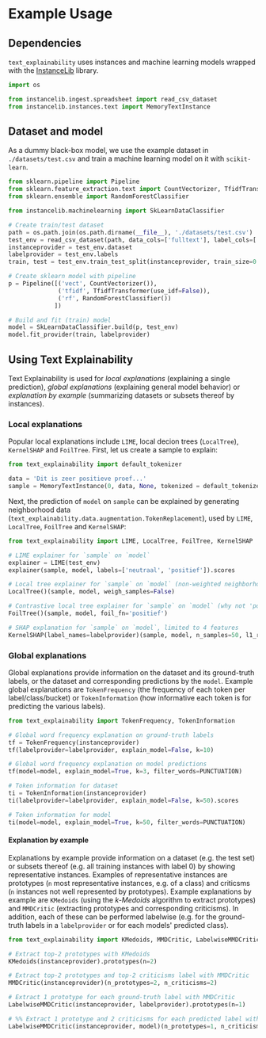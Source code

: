 # Example Usage

## Dependencies
`text_explainability` uses instances and machine learning models wrapped with the [InstanceLib](https://pypi.org/project/instancelib/) library.
```python
import os

from instancelib.ingest.spreadsheet import read_csv_dataset
from instancelib.instances.text import MemoryTextInstance
```

## Dataset and model
As a dummy black-box model, we use the example dataset in `./datasets/test.csv` and train a machine learning model on it with `scikit-learn`.

```python
from sklearn.pipeline import Pipeline
from sklearn.feature_extraction.text import CountVectorizer, TfidfTransformer
from sklearn.ensemble import RandomForestClassifier

from instancelib.machinelearning import SkLearnDataClassifier

# Create train/test dataset
path = os.path.join(os.path.dirname(__file__), './datasets/test.csv')
test_env = read_csv_dataset(path, data_cols=['fulltext'], label_cols=['label'])
instanceprovider = test_env.dataset
labelprovider = test_env.labels
train, test = test_env.train_test_split(instanceprovider, train_size=0.70)

# Create sklearn model with pipeline
p = Pipeline([('vect', CountVectorizer()),
              ('tfidf', TfidfTransformer(use_idf=False)),
              ('rf', RandomForestClassifier())
             ])

# Build and fit (train) model
model = SkLearnDataClassifier.build(p, test_env)
model.fit_provider(train, labelprovider)
```

## Using Text Explainability
Text Explainability is used for _local explanations_ (explaining a single prediction), _global explanations_ (explaining general model behavior) or _explanation by example_ (summarizing datasets or subsets thereof by instances).

### Local explanations
Popular local explanations include `LIME`, local decion trees (`LocalTree`), `KernelSHAP` and `FoilTree`. First, let us create a sample to explain:

```python
from text_explainability import default_tokenizer

data = 'Dit is zeer positieve proef...'
sample = MemoryTextInstance(0, data, None, tokenized = default_tokenizer(data))
```

Next, the prediction of `model` on `sample` can be explained by generating neighborhood data (`text_explainability.data.augmentation.TokenReplacement`), used by `LIME`, `LocalTree`, `FoilTree` and `KernelSHAP`:

```python
from text_explainability import LIME, LocalTree, FoilTree, KernelSHAP

# LIME explainer for `sample` on `model`
explainer = LIME(test_env)
explainer(sample, model, labels=['neutraal', 'positief']).scores

# Local tree explainer for `sample` on `model` (non-weighted neighborhood data)
LocalTree()(sample, model, weigh_samples=False)

# Contrastive local tree explainer for `sample` on `model` (why not 'positief'?)
FoilTree()(sample, model, foil_fn='positief')

# SHAP explanation for `sample` on `model`, limited to 4 features
KernelSHAP(label_names=labelprovider)(sample, model, n_samples=50, l1_reg=4)
```

### Global explanations
Global explanations provide information on the dataset and its ground-truth labels, or the dataset and corresponding predictions by the `model`. Example global explanations are `TokenFrequency` (the frequency of each token per label/class/bucket) or `TokenInformation` (how informative each token is for predicting the various labels).

```python
from text_explainability import TokenFrequency, TokenInformation

# Global word frequency explanation on ground-truth labels
tf = TokenFrequency(instanceprovider)
tf(labelprovider=labelprovider, explain_model=False, k=10)

# Global word frequency explanation on model predictions
tf(model=model, explain_model=True, k=3, filter_words=PUNCTUATION)

# Token information for dataset
ti = TokenInformation(instanceprovider)
ti(labelprovider=labelprovider, explain_model=False, k=50).scores

# Token information for model
ti(model=model, explain_model=True, k=50, filter_words=PUNCTUATION)
```

#### Explanation by example
Explanations by example provide information on a dataset (e.g. the test set) or subsets thereof (e.g. all training instances with label 0) by showing representative instances. Examples of representative instances are prototypes (`n` most representative instances, e.g. of a class) and criticsms (`n` instances not well represented by prototypes). Example explanations by example are `KMedoids` (using the _k-Medoids_ algorithm to extract prototypes) and `MMDCritic` (extracting prototypes and corresponding criticisms). In addition, each of these can be performed labelwise (e.g. for the ground-truth labels in a `labelprovider` or for each models' predicted class).

```python
from text_explainability import KMedoids, MMDCritic, LabelwiseMMDCritic

# Extract top-2 prototypes with KMedoids
KMedoids(instanceprovider).prototypes(n=2)

# Extract top-2 prototypes and top-2 criticisms label with MMDCritic
MMDCritic(instanceprovider)(n_prototypes=2, n_criticisms=2)

# Extract 1 prototype for each ground-truth label with MMDCritic
LabelwiseMMDCritic(instanceprovider, labelprovider).prototypes(n=1)

# %% Extract 1 prototype and 2 criticisms for each predicted label with MMDCritic
LabelwiseMMDCritic(instanceprovider, model)(n_prototypes=1, n_criticisms=2)
```
